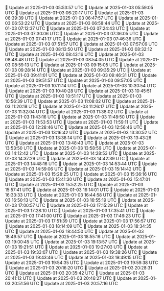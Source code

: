 🔄 Update at 2025-01-03 05:53:57 UTC
🔄 Update at 2025-01-03 05:59:05 UTC
🔄 Update at 2025-01-03 06:20:17 UTC
🔄 Update at 2025-01-03 06:39:39 UTC
🔄 Update at 2025-01-03 06:47:57 UTC
🔄 Update at 2025-01-03 06:53:22 UTC
🔄 Update at 2025-01-03 06:58:44 UTC
🔄 Update at 2025-01-03 07:12:37 UTC
🔄 Update at 2025-01-03 07:24:43 UTC
🔄 Update at 2025-01-03 07:30:06 UTC
🔄 Update at 2025-01-03 07:36:05 UTC
🔄 Update at 2025-01-03 07:41:17 UTC
🔄 Update at 2025-01-03 07:46:36 UTC
🔄 Update at 2025-01-03 07:51:57 UTC
🔄 Update at 2025-01-03 07:57:06 UTC
🔄 Update at 2025-01-03 08:13:50 UTC
🔄 Update at 2025-01-03 08:32:12 UTC
🔄 Update at 2025-01-03 08:43:16 UTC
🔄 Update at 2025-01-03 08:48:48 UTC
🔄 Update at 2025-01-03 08:54:05 UTC
🔄 Update at 2025-01-03 08:59:13 UTC
🔄 Update at 2025-01-03 09:15:05 UTC
🔄 Update at 2025-01-03 09:28:14 UTC
🔄 Update at 2025-01-03 09:35:29 UTC
🔄 Update at 2025-01-03 09:41:01 UTC
🔄 Update at 2025-01-03 09:46:31 UTC
🔄 Update at 2025-01-03 09:51:57 UTC
🔄 Update at 2025-01-03 09:57:05 UTC
🔄 Update at 2025-01-03 10:11:14 UTC
🔄 Update at 2025-01-03 10:30:54 UTC
🔄 Update at 2025-01-03 10:40:28 UTC
🔄 Update at 2025-01-03 10:45:51 UTC
🔄 Update at 2025-01-03 10:51:17 UTC
🔄 Update at 2025-01-03 10:56:39 UTC
🔄 Update at 2025-01-03 11:08:02 UTC
🔄 Update at 2025-01-03 11:20:18 UTC
🔄 Update at 2025-01-03 11:26:17 UTC
🔄 Update at 2025-01-03 11:32:04 UTC
🔄 Update at 2025-01-03 11:38:02 UTC
🔄 Update at 2025-01-03 11:43:16 UTC
🔄 Update at 2025-01-03 11:48:50 UTC
🔄 Update at 2025-01-03 11:53:53 UTC
🔄 Update at 2025-01-03 11:59:11 UTC
🔄 Update at 2025-01-03 12:28:46 UTC
🔄 Update at 2025-01-03 12:56:46 UTC
🔄 Update at 2025-01-03 13:16:42 UTC
🔄 Update at 2025-01-03 13:30:52 UTC
🔄 Update at 2025-01-03 13:38:14 UTC
🔄 Update at 2025-01-03 13:43:26 UTC
🔄 Update at 2025-01-03 13:48:43 UTC
🔄 Update at 2025-01-03 13:53:50 UTC
🔄 Update at 2025-01-03 13:58:56 UTC
🔄 Update at 2025-01-03 14:12:42 UTC
🔄 Update at 2025-01-03 14:28:53 UTC
🔄 Update at 2025-01-03 14:37:29 UTC
🔄 Update at 2025-01-03 14:42:39 UTC
🔄 Update at 2025-01-03 14:48:16 UTC
🔄 Update at 2025-01-03 14:53:44 UTC
🔄 Update at 2025-01-03 14:59:06 UTC
🔄 Update at 2025-01-03 15:14:42 UTC
🔄 Update at 2025-01-03 15:28:25 UTC
🔄 Update at 2025-01-03 15:36:16 UTC
🔄 Update at 2025-01-03 15:41:30 UTC
🔄 Update at 2025-01-03 15:47:01 UTC
🔄 Update at 2025-01-03 15:52:25 UTC
🔄 Update at 2025-01-03 15:57:41 UTC
🔄 Update at 2025-01-03 16:14:01 UTC
🔄 Update at 2025-01-03 16:33:33 UTC
🔄 Update at 2025-01-03 16:44:58 UTC
🔄 Update at 2025-01-03 16:50:13 UTC
🔄 Update at 2025-01-03 16:55:19 UTC
🔄 Update at 2025-01-03 17:00:57 UTC
🔄 Update at 2025-01-03 17:15:29 UTC
🔄 Update at 2025-01-03 17:28:10 UTC
🔄 Update at 2025-01-03 17:35:41 UTC
🔄 Update at 2025-01-03 17:41:00 UTC
🔄 Update at 2025-01-03 17:46:23 UTC
🔄 Update at 2025-01-03 17:51:39 UTC
🔄 Update at 2025-01-03 17:56:57 UTC
🔄 Update at 2025-01-03 18:14:09 UTC
🔄 Update at 2025-01-03 18:34:35 UTC
🔄 Update at 2025-01-03 18:44:50 UTC
🔄 Update at 2025-01-03 18:49:57 UTC
🔄 Update at 2025-01-03 18:55:16 UTC
🔄 Update at 2025-01-03 19:00:45 UTC
🔄 Update at 2025-01-03 19:13:57 UTC
🔄 Update at 2025-01-03 19:21:51 UTC
🔄 Update at 2025-01-03 19:27:03 UTC
🔄 Update at 2025-01-03 19:33:07 UTC
🔄 Update at 2025-01-03 19:38:26 UTC
🔄 Update at 2025-01-03 19:43:46 UTC
🔄 Update at 2025-01-03 19:49:15 UTC
🔄 Update at 2025-01-03 19:54:35 UTC
🔄 Update at 2025-01-03 19:59:38 UTC
🔄 Update at 2025-01-03 20:16:20 UTC
🔄 Update at 2025-01-03 20:28:31 UTC
🔄 Update at 2025-01-03 20:35:42 UTC
🔄 Update at 2025-01-03 20:41:12 UTC
🔄 Update at 2025-01-03 20:46:27 UTC
🔄 Update at 2025-01-03 20:51:56 UTC
🔄 Update at 2025-01-03 20:57:16 UTC
